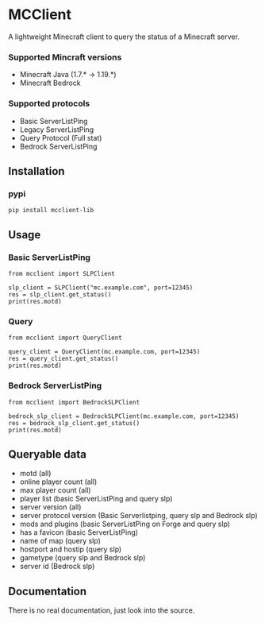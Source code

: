 # MCClient
A lightweight Minecraft client to query the status of a Minecraft server.

### Supported Mincraft versions
* Minecraft Java (1.7.* -> 1.19.*)
*  Minecraft Bedrock

### Supported protocols
* Basic ServerListPing
* Legacy ServerListPing
* Query Protocol (Full stat)
* Bedrock ServerListPing

## Installation
### pypi
```
pip install mcclient-lib
```

## Usage
### Basic ServerListPing
```
from mcclient import SLPClient

slp_client = SLPClient("mc.example.com", port=12345)
res = slp_client.get_status()
print(res.motd)
 ```
### Query
```
from mcclient import QueryClient

query_client = QueryClient(mc.example.com, port=12345)
res = query_client.get_status()
print(res.motd)
```

### Bedrock ServerListPing
```
from mcclient import BedrockSLPClient

bedrock_slp_client = BedrockSLPClient(mc.example.com, port=12345)
res = bedrock_slp_client.get_status()
print(res.motd)
```
## Queryable data
* motd (all)
* online player count (all)
* max player count (all)
* player list (basic ServerListPing and query slp)
* server version (all)
* server protocol version (Basic Serverlistping, query slp and Bedrock slp)
* mods and plugins (basic ServerListPing on Forge and query slp)
* has a favicon (basic ServerListPing)
* name of map (query slp)
* hostport and hostip (query slp)
* gametype (query slp and Bedrock slp)
* server id (Bedrock slp)

## Documentation
There is no real documentation, just look into the source.
